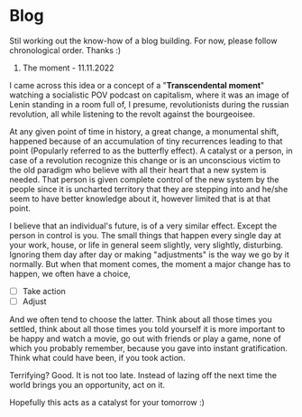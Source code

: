 # Blog

Stil working out the know-how of a blog building. For now, please follow chronological order. Thanks :)

1. The moment - 11.11.2022

I came across this idea or a concept of a "**Transcendental moment**" watching a socialistic POV podcast on capitalism, where it was an image of Lenin standing in a room full of, I presume, revolutionists during the russian revolution, all while listening to the revolt against the bourgeoisee.

At any given point of time in history, a great change, a monumental shift, happened because of an accumulation of tiny recurrences leading to that point (Popularly referred to as the butterfly effect). A catalyst or a person, in case of a revolution recognize this change or is an unconscious victim to the old paradigm who believe with all their heart that a new system is needed. That person is given complete control of the new system by the people since it is uncharted territory that they are stepping into and he/she seem to have better knowledge about it, however limited that is at that point. 

I believe that an individual's future, is of a very similar effect. Except the person in control is you. The small things that happen every single day at your work, house, or life in general seem slightly, very slightly, disturbing. Ignoring them day after day or making "adjustments" is the way we go by it normally. But when that moment comes, the moment a major change has to happen, we often have a choice, 

- [ ] Take action
- [ ] Adjust

And we often tend to choose the latter. Think about all those times you settled, think about all those times you told yourself it is more important to be happy and watch a movie, go out with friends or play a game, none of which you probably remember, because you gave into instant gratification. Think what could have been, if you took action.

Terrifying? Good. It is not too late. Instead of lazing off the next time the world brings you an opportunity, act on it. 

Hopefully this acts as a catalyst for your tomorrow :)
